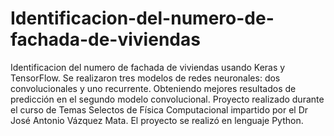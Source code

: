 # Identificacion-del-numero-de-fachada-de-viviendas
Identificacion del numero de fachada de viviendas usando Keras y TensorFlow.
Se realizaron tres modelos de redes neuronales: dos convolucionales y uno recurrente. Obteniendo mejores resultados de predicción en el segundo modelo convolucional.
Proyecto realizado durante el curso de Temas Selectos de Física Computacional impartido por el Dr José Antonio Vázquez Mata. El proyecto se realizó en lenguaje Python.
